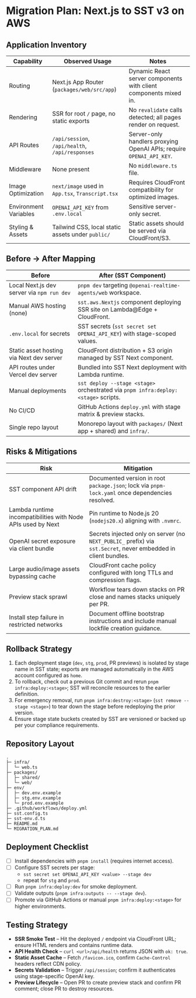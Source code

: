 # Migration Plan: Next.js to SST v3 on AWS

## Application Inventory

| Capability | Observed Usage | Notes |
| --- | --- | --- |
| Routing | Next.js App Router (`packages/web/src/app`) | Dynamic React server components with client components mixed in. |
| Rendering | SSR for root `/` page, no static exports | No `revalidate` calls detected; all pages render on request. |
| API Routes | `/api/session`, `/api/health`, `/api/responses` | Server-only handlers proxying OpenAI APIs; require `OPENAI_API_KEY`. |
| Middleware | None present | No `middleware.ts` file. |
| Image Optimization | `next/image` used in `App.tsx`, `Transcript.tsx` | Requires CloudFront compatibility for optimized images. |
| Environment Variables | `OPENAI_API_KEY` from `.env.local` | Sensitive server-only secret. |
| Styling & Assets | Tailwind CSS, local static assets under `public/` | Static assets should be served via CloudFront/S3. |

## Before → After Mapping

| Before | After (SST Component) |
| --- | --- |
| Local Next.js dev server via `npm run dev` | `pnpm dev` targeting `@openai-realtime-agents/web` workspace. |
| Manual AWS hosting (none) | `sst.aws.Nextjs` component deploying SSR site on Lambda@Edge + CloudFront. |
| `.env.local` for secrets | SST secrets (`sst secret set OPENAI_API_KEY`) with stage-scoped values. |
| Static asset hosting via Next dev server | CloudFront distribution + S3 origin managed by SST Next component. |
| API routes under Vercel dev server | Bundled into SST Next deployment with Lambda runtime. |
| Manual deployments | `sst deploy --stage <stage>` orchestrated via `pnpm infra:deploy:<stage>` scripts. |
| No CI/CD | GitHub Actions `deploy.yml` with stage matrix & preview stacks. |
| Single repo layout | Monorepo layout with `packages/` (Next app + shared) and `infra/`. |

## Risks & Mitigations

| Risk | Mitigation |
| --- | --- |
| SST component API drift | Documented version in root `package.json`; lock via `pnpm-lock.yaml` once dependencies resolved. |
| Lambda runtime incompatibilities with Node APIs used by Next | Pin runtime to Node.js 20 (`nodejs20.x`) aligning with `.nvmrc`. |
| OpenAI secret exposure via client bundle | Secrets injected only on server (no `NEXT_PUBLIC_` prefix) via `sst.Secret`, never embedded in client bundles. |
| Large audio/image assets bypassing cache | CloudFront cache policy configured with long TTLs and compression flags. |
| Preview stack sprawl | Workflow tears down stacks on PR close and names stacks uniquely per PR. |
| Install step failure in restricted networks | Document offline bootstrap instructions and include manual lockfile creation guidance. |

## Rollback Strategy

1. Each deployment stage (`dev`, `stg`, `prod`, PR previews) is isolated by stage name in SST state; exports are managed automatically in the AWS account configured as `home`.
2. To rollback, check out a previous Git commit and rerun `pnpm infra:deploy:<stage>`; SST will reconcile resources to the earlier definition.
3. For emergency removal, run `pnpm infra:destroy:<stage>` (`sst remove --stage <stage>`) to tear down the stage before redeploying the prior version.
4. Ensure stage state buckets created by SST are versioned or backed up per your compliance requirements.

## Repository Layout

```
.
├─ infra/
│  └─ web.ts
├─ packages/
│  ├─ shared/
│  └─ web/
├─ env/
│  ├─ dev.env.example
│  ├─ stg.env.example
│  └─ prod.env.example
├─ .github/workflows/deploy.yml
├─ sst.config.ts
├─ sst-env.d.ts
├─ README.md
└─ MIGRATION_PLAN.md
```

## Deployment Checklist

- [ ] Install dependencies with `pnpm install` (requires internet access).
- [ ] Configure SST secrets per stage:
  - `sst secret set OPENAI_API_KEY <value> --stage dev`
  - repeat for `stg` and `prod`.
- [ ] Run `pnpm infra:deploy:dev` for smoke deployment.
- [ ] Validate outputs (`pnpm infra:outputs -- --stage dev`).
- [ ] Promote via GitHub Actions or manual `pnpm infra:deploy:<stage>` for higher environments.

## Testing Strategy

- **SSR Smoke Test** – Hit the deployed `/` endpoint via CloudFront URL; ensure HTML renders and contains runtime data.
- **API Health Check** – `curl <url>/api/health` returns JSON with `ok: true`.
- **Static Asset Cache** – Fetch `/favicon.ico`, confirm `Cache-Control` headers reflect CDN policy.
- **Secrets Validation** – Trigger `/api/session`; confirm it authenticates using stage-specific OpenAI key.
- **Preview Lifecycle** – Open PR to create preview stack and confirm PR comment; close PR to destroy resources.

